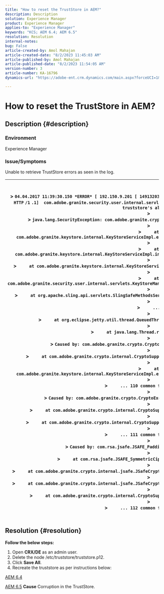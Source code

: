 ```yaml
---
title: "How to reset the TrustStore in AEM?"
description: Description
solution: Experience Manager
product: Experience Manager
applies-to: "Experience Manager"
keywords: "KCS; AEM 6.4; AEM 6.5"
resolution: Resolution
internal-notes: 
bug: False
article-created-by: Amol Mahajan
article-created-date: "8/2/2023 11:45:03 AM"
article-published-by: Amol Mahajan
article-published-date: "8/2/2023 11:54:05 AM"
version-number: 3
article-number: KA-16796
dynamics-url: "https://adobe-ent.crm.dynamics.com/main.aspx?forceUCI=1&pagetype=entityrecord&etn=knowledgearticle&id=59e57302-2a31-ee11-bdf3-6045bd006b3d"

---
```

# How to reset the TrustStore in AEM?

## Description {#description}


### <b>Environment</b>

Experience Manager



### <b>Issue/Symptoms</b>

Unable to retrieve TrustStore errors as seen in the log.




| <br><br>> `04.04.2017 11:39:30.150 *ERROR* [ 192.150.9.201 [ 1491320370146]  GET ` `/libs/granite/security/truststore` `.json HTTP` `/1` `.1]  com.adobe.granite.security.user.internal.servlets.KeyStoreManagingServlet Unable to retrieve the truststore's aliases.`<br>> <br>> `java.lang.SecurityException: com.adobe.granite.crypto.CryptoException: Cannot convert byte data`<br>> <br>> `    ` `at com.adobe.granite.keystore.internal.KeyStoreServiceImpl.extractStorePassword(KeyStoreServiceImpl.java:609)`<br>> <br>> `    ` `at com.adobe.granite.keystore.internal.KeyStoreServiceImpl.internalGetTrustStore(KeyStoreServiceImpl.java:462)`<br>> <br>> `    ` `at com.adobe.granite.keystore.internal.KeyStoreServiceImpl.getTrustStore(KeyStoreServiceImpl.java:154)`<br>> <br>> `    ` `at com.adobe.granite.security.user.internal.servlets.KeyStoreManagingServlet.doGet(KeyStoreManagingServlet.java:154)`<br>> <br>> `    ` `at org.apache.sling.api.servlets.SlingSafeMethodsServlet.mayService(SlingSafeMethodsServlet.java:269)`<br>> <br>> `    ` `...`<br>> <br>> `    ` `at org.eclipse.jetty.util.thread.QueuedThreadPool$3.run(QueuedThreadPool.java:555)`<br>> <br>> `    ` `at java.lang.Thread.run(Thread.java:745)`<br>> <br>> `Caused by: com.adobe.granite.crypto.CryptoException: Cannot convert byte data`<br>> <br>> `    ` `at com.adobe.granite.crypto.internal.CryptoSupportImpl.unprotect(CryptoSupportImpl.java:160)`<br>> <br>> `    ` `at com.adobe.granite.keystore.internal.KeyStoreServiceImpl.extractStorePassword(KeyStoreServiceImpl.java:601)`<br>> <br>> `    ` `... 110 common frames omitted`<br>> <br>> `Caused by: com.adobe.granite.crypto.CryptoException: Failed decrypting cipher text`<br>> <br>> `    ` `at com.adobe.granite.crypto.internal.CryptoSupportImpl.decrypt(CryptoSupportImpl.java:96)`<br>> <br>> `    ` `at com.adobe.granite.crypto.internal.CryptoSupportImpl.unprotect(CryptoSupportImpl.java:157)`<br>> <br>> `    ` `... 111 common frames omitted`<br>> <br>> `Caused by: com.rsa.jsafe.JSAFE_PaddingException: Invalid padding.`<br>> <br>> `    ` `at com.rsa.jsafe.JSAFE_SymmetricCipher.decryptFinal(Unknown Source)`<br>> <br>> `    ` `at com.adobe.granite.crypto.internal.jsafe.JSafeCryptoSupport.getPlainText(JSafeCryptoSupport.java:325)`<br>> <br>> `    ` `at com.adobe.granite.crypto.internal.jsafe.JSafeCryptoSupport.getPlainText(JSafeCryptoSupport.java:307)`<br>> <br>> `    ` `at com.adobe.granite.crypto.internal.CryptoSupportImpl.decrypt(CryptoSupportImpl.java:94)`<br>> <br>> `    ` `... 112 common frames omitted`<br><br> |
| --- |



## Resolution {#resolution}

<b>Follow the below steps:</b>
1. Open <b>CRX/DE</b> as an admin user.
2. Delete the node /etc/truststore/truststore.p12.
3. Click <b>Save All</b>.
4. Recreate the truststore as per instructions below:


[AEM 6.4](https://docs.adobe.com/content/help/en/experience-manager-64/administering/security/saml-2-0-authenticationhandler.html#add-the-idp-certificate-to-the-aem-truststore)

[AEM 6.5](https://docs.adobe.com/content/help/en/experience-manager-65/administering/security/saml-2-0-authenticationhandler.html#add-the-idp-certificate-to-the-aem-truststore)
<b>Cause</b>
Corruption in the TrustStore.
